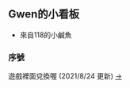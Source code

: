 ## Gwen的小看板 
* 來自118的小鹹魚

### 序號

遊戲裡面兌換喔 (2021/8/24 更新)
[->](https://github.com/molinehuang/gwen/blob/ca5588ad1200c77eed8cbe7d2a8e597caba39c31/%E5%BA%8F%E8%99%9F.md)


